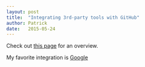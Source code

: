 ```yaml
---
layout: post
title:  "Integrating 3rd-party tools with GitHub"
author: Patrick
date:   2015-05-24
---
```

Check out [this page](https://github.com/integrations) for an overview.

My favorite integration is [Google](https://www.google.com/integrations)
